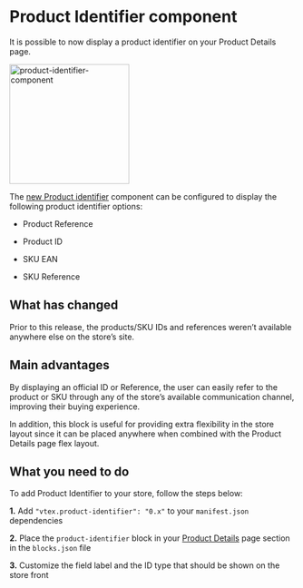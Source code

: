 # Product Identifier component

It is possible to now display a product identifier on your Product Details page.

<img width="211" alt="product-identifier-component" src="https://user-images.githubusercontent.com/52087100/60997935-62a03380-a32e-11e9-9c3b-754fdc01ec7d.png">

The [new Product identifier](https://github.com/vtex-apps/product-identifier) component can be configured to display the following product identifier options:

- Product Reference

- Product ID

- SKU EAN

- SKU Reference


## What has changed

Prior to this release, the products/SKU IDs and references weren’t available anywhere else on the store’s site.


## Main advantages

By displaying an official ID or Reference, the user can easily refer to the product or SKU through any of the store’s available communication channel, improving their buying experience.

In addition, this block is useful for providing extra flexibility in the store layout since it can be placed anywhere when combined with the Product Details page flex layout.


## What you need to do

To add Product Identifier to your store, follow the steps below:

__1.__ Add `"vtex.product-identifier": "0.x"` to your `manifest.json` dependencies

__2.__ Place the `product-identifier` block in your [Product Details](https://github.com/vtex-apps/product-details) page section in the `blocks.json` file

__3.__ Customize the field label and the ID type that should be shown on the store front
